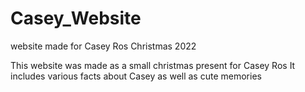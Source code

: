 # Casey_Website
website made for Casey Ros Christmas 2022

This website was made as a small christmas present for Casey Ros
It includes various facts about Casey as well as cute memories
